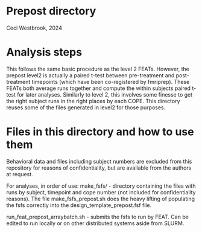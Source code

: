 # Prepost directory
Ceci Westbrook, 2024

 # Analysis steps # 
This follows the same basic procedure as the level 2 FEATs. However, the prepost level2 is actually a paired t-test between pre-treatment and post-treatment timepoints (which have been co-registered by fmriprep). These FEATs both average runs together and compute the within subjects paired t-test for later analyses. Similarly to level 2, this involves some finesse to get the right subject runs in the right places by each COPE. This directory reuses some of the files generated in level2 for those purposes.

 # Files in this directory and how to use them #
Behavioral data and files including subject numbers are excluded from this repository for reasons of confidentiality, but are available from the authors at request.

For analyses, in order of use:
make_fsfs/ - directory containing the files with runs by subject, timepoint and cope number (not included for confidentiality reasons). The file make_fsfs_prepost.sh does the heavy lifting of populating the fsfs correctly into the design_template_prepost.fsf file.

run_feat_prepost_arraybatch.sh - submits the fsfs to run by FEAT. Can be edited to run locally or on other distributed systems aside from SLURM.




